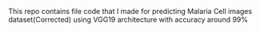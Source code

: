 This repo contains file code that I made for predicting Malaria Cell images dataset(Corrected) using VGG19 architecture with accuracy around 99%
